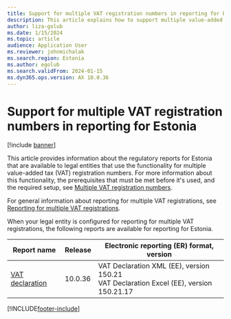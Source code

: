```yaml
---
title: Support for multiple VAT registration numbers in reporting for Estonia
description: This article explains how to support multiple value-added tax (VAT) registration numbers in reporting for Estonia.
author: liza-golub
ms.date: 1/15/2024
ms.topic: article
audience: Application User
ms.reviewer: johnmichalak
ms.search.region: Estonia
ms.author: egolub
ms.search.validFrom: 2024-01-15
ms.dyn365.ops.version: AX 10.0.36
---
```


# Support for multiple VAT registration numbers in reporting for Estonia

[!include [banner](../../includes/banner.md)]

This article provides information about the regulatory reports for Estonia that are available to legal entities that use the functionality for multiple value-added tax (VAT) registration numbers. For more information about this functionality, the prerequisites that must be met before it's used, and the required setup, see [Multiple VAT registration numbers](../global/emea-multiple-vat-registration-numbers.md).

For general information about reporting for multiple VAT registrations, see [Reporting for multiple VAT registrations](../global/emea-reporting-for-multiple-vat-registrations.md).

When your legal entity is configured for reporting for multiple VAT registrations, the following reports are available for reporting for Estonia.

| Report name | Release | Electronic reporting (ER) format, version |
|-------------|---------|-------------------------------------------|
| [VAT declaration](emea-est-vat-declaration.md) | 10.0.36 | VAT Declaration XML (EE), version 150.21<br>VAT Declaration Excel (EE), version 150.21.17 |

[!INCLUDE[footer-include](../../../includes/footer-banner.md)]

